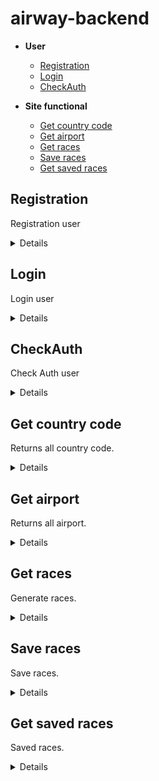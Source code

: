 # airway-backend

- **User**
    - [Registration](https://github.com/top-aleksei/airway-backend#registration)
    - [Login](https://github.com/top-aleksei/airway-backend#login)
    - [CheckAuth](https://github.com/top-aleksei/airway-backend#check-auth)

- **Site functional**
    - [Get country code](https://github.com/top-aleksei/airway-backend#get-country-code)
    - [Get airport](https://github.com/top-aleksei/airway-backend#get-airport)
    - [Get races](https://github.com/top-aleksei/airway-backend#get-races)
    - [Save races](https://github.com/top-aleksei/airway-backend#save-races)
    - [Get saved races](https://github.com/top-aleksei/airway-backend#get-saved-races)




**Registration**
----
Registration user

<details>

* **URL**

    /auth/registration

* **Method:**

    `POST`

* **Headers:**

'Content-Type': 'application/json'

*  **URL Params**

    None

* **Query Params**

    None

* **Data Params**
  ```json
      {
      "firstName": "John",
      "lastName": "Doe",
      "email": "johndoe@example.com",
      "password": "password123",
      "dateBirth": "1990-01-01",
      "sex": "male",
      "countryCode": "US",
      "phoneNumber": "1234567890",
      "citizenship": "American"
      }
  ```
* **Success Response:**

  * **Code:** 200 OK <br />
    **Content:** 
    ```json
        {"message":"Registration complete"}
    ```
 
* **Error Response:**

    {message: `Registration error`}
      
    or

**Code:** 409 conflict <br />

    {message: `This email is already exists`}
  
* **Notes:**

    None

</details>



**Login**
----
Login user

<details>

* **URL**

    /auth/login

* **Method:**

    `POST`

* **Headers:**

'Content-Type': 'application/json'

*  **URL Params**

    None

* **Query Params**

    None

* **Data Params**
  ```json
      {
      "email": "johndoe@example.com",
      "password": "password123",
      }
  ```
* **Success Response:**

  * **Code:** 200 OK <br />
    **Content:** 
    ```json
        {
          "token": "eyJhbGciOiJIUzI1NiIsInR5cCI6IkpXVCJ9.eyJpZCI6IjY0NDk5MzEzYjhlY2MyODQ5MTExMGU0OSIsImlhdCI6MTY4MjY2MTg5OSwiZXhwIjoxNjgyNzQ4Mjk5fQ.Pz6nSo4yO3mqxV1yWVa8-odqnTQASouZ4PA7Hivj8sI",
          "userId": "64499313b8ecc28491110e49",
          "userProfile": {
              "firstName": "John",
              "lastName": "Doe",
              "email": "johndoe@example.com",
              "dateBirth": "Mon Jan 01 1990 01:00:00 GMT+0100 (Central European Standard Time)",
              "sex": "male",
              "countryCode": "US",
              "phoneNumber": 1234567890,
              "citizenship": "American"
          }
        }
    ```
 
* **Error Response:**

    {message: `User johndoa@example.com not found`}
      
    or
  
    {message: `Password not valid`}
      
    or
  
    {message: `Login error`}
  
* **Notes:**

    None

</details>


**CheckAuth**
----
Check Auth user

<details>

* **URL**

    /auth/check-auth

* **Method:**

    `GET`

* **Headers:**

'Content-Type': 'application/json'
  
'Authorization': 'Bearer eyJhbGciOiJIUzI1NiIsInR5cCI6IkpXVCJ9.eyJpZCI6IjY0NDk5MzEzYjhlY2MyODQ5MTExMGU0OSIsImlhdCI6MTY4MjY2MTY1NCwiZXhwIjoxNjgyNzQ4MDU0fQ.-CdxY4BSsBx32BIcb7RiIjOXZGueamNbKj2rnBY10pc'

*  **URL Params**

    None

* **Query Params**

        "id":"jsdhfbcseh7yy32dLKJ"


* **Data Params**

    None

* **Success Response:**

  * **Code:** 200 OK <br />
    **Content:** 
    ```json
    {
      "firstName": "John",
      "lastName": "Doe",
      "email": "johndoe@example.com",
      "dateBirth": "Mon Jan 01 1990 01:00:00 GMT+0100 (Central European Standard Time)",
      "sex": "male",
      "countryCode": "US",
      "phoneNumber": 1234567890,
      "citizenship": "American"
    }
    ```
 
* **Error Response:**

    {message: `You are not authorized to perform this operation`}
      
    or
  
    {message: `User not found`}
     
    or
  
    {message: `Check auth error`}


  
* **Notes:**

    None

</details>



**Get country code**
----
Returns all country code.

<details>

* **URL**

    /country-codes

* **Method:**

    `GET`

* **Headers:**

'Content-Type': 'application/json'

*  **URL Params**

    None

* **Query Params**

    

* **Data Params**

    None

* **Success Response:**

  * **Code:** 200 OK <br />
    **Content:** 
    ```json
        [   
          {
          "country": "Australia",
          "code": "+61"
          },
          {
          "country": "Austria",
          "code": "+43"
          },
          {
          "country": "Azerbaijan",
          "code": "+994"
          },
                
        ]
    ```
 
* **Error Response:**

    {message: `Get all country codes error`}
  
* **Notes:**

    None

</details>


**Get airport**
----
Returns all airport.

<details>

* **URL**

    /airports

* **Method:**

    `GET`

* **Headers:**

'Content-Type': 'application/json'

*  **URL Params**

    None

* **Query Params**

    None

* **Data Params**

    None

* **Success Response:**

  * **Code:** 200 OK <br />
    **Content:** 
    ```json
        [
          {
            "code": "AMS",
            "name": "Amsterdam Airport Schiphol",
            "city": "Amsterdam",
            "country": "Netherlands"
            },
            {
            "code": "CDG",
            "name": "Paris-Charles de Gaulle Airport",
            "city": "Paris",
            "country": "France"
          },
        ]
    ```
 
* **Error Response:**

    {message: `Get all airports error`}
  
* **Notes:**

    None

</details>


**Get races**
----
Generate races.

<details>

* **URL**

    /races

* **Method:**

    `GET`

* **Headers:**

'Content-Type': 'application/json'

*  **URL Params**

    None

* **Query Params**

    "departureAirportCode":"string"
      
     "arrivalAirportCode":"string" 
       
     "departureDate":"string"
       
     "returnDate":"string";
       
     "roundTrip":"number"; (0 or 1)
       
     "countAdult":"number";
       
     "countChildren":"number";
       
     "countInfant":"number";
       
     "amountRace":"number";
       

     example /races?departureAirportCode=WAW&arrivalAirportCode=DUB&departureDate=2023-04-27T00:00:00.000Z&returnDate=2023-04-28T00:00:00.000Z&roundTrip=1&countAdult=2&countChildren=3&countInfant=2&amountRace=1

* **Data Params**

    None

* **Success Response:**

  * **Code:** 200 OK <br />
    **Content:** 
    ```json
        {
            "departureAirportCode": "BCN",
            "departureAirportName": "Barcelona-El Prat Airport",
            "departureAirportCity": "Barcelona",
            "departureAirportCountry": "Spain",
            "timeZoneDepartureAirport": 2,
            "arrivalAirportCode": "DUB",
            "arrivalAirportName": "Dublin Airport",
            "arrivalAirportCity": "Dublin",
            "arrivalAirportCountry": "Ireland",
            "timeZoneArrivalAirport": 1,
            "connectingAirport": null,
            "races": [
                {
                    "departureDateTime": "2023-05-05T04:10:00.000Z",
                    "arrivalDateTime": "2023-05-05T05:00:00.000Z",
                    "seatNumbers": [
                        "28b",
                        "29b",
                        "30b",
                        "31b",
                        "32b"
                    ],
                    "freeSeats": 14,
                    "flightTime": 110,
                    "ticketsCost": {
                        "adult": {
                            "totalCost": "131.51",
                            "fare": "85.48",
                            "tax": "46.03"
                        },
                        "children": {
                            "totalCost": "102.58",
                            "fare": "56.42",
                            "tax": "46.16"
                        },
                        "infant": {
                            "totalCost": "42.08",
                            "fare": "37.03",
                            "tax": "5.05"
                        }
                    },
                    "numberRace": "AF1854"
                }
            ],
            "returnRaces": {
                "flights": [
                    [
                        {
                            "departureDateTime": "2023-05-28T16:20:00.000Z",
                            "arrivalDateTime": "2023-05-28T19:10:00.000Z",
                            "seatNumbers": [
                                "25e",
                                "26e",
                                "27e",
                                "28e",
                                "29e"
                            ],
                            "freeSeats": 8,
                            "flightTime": 110,
                            "ticketsCost": {
                                "adult": {
                                    "totalCost": "124.09",
                                    "fare": "80.66",
                                    "tax": "43.43"
                                },
                                "children": {
                                    "totalCost": "96.79",
                                    "fare": "53.23",
                                    "tax": "43.56"
                                },
                                "infant": {
                                    "totalCost": "39.71",
                                    "fare": "34.94",
                                    "tax": "4.77"
                                }
                            },
                            "numberRace": "SQ8750"
                        }
                    ]
                ]
            }
        }
    ```
 

   or

     
     ```json
        {
            "departureAirportCode": "BCN",
            "departureAirportName": "Barcelona-El Prat Airport",
            "departureAirportCity": "Barcelona",
            "departureAirportCountry": "Spain",
            "timeZoneDepartureAirport": 2,
            "arrivalAirportCode": "DEL",
            "arrivalAirportName": "Indira Gandhi International Airport",
            "arrivalAirportCity": "Delhi",
            "arrivalAirportCountry": "India",
            "timeZoneArrivalAirport": 5,
            "connectingAirport": {
                "code": "OSL",
                "name": "Oslo Airport, Gardermoen",
                "city": "Oslo",
                "country": "Norway",
                "timezone": 2
            },
            "races": [
                {
                    "ticketsCost": {
                        "adult": {
                            "totalCost": "671.74",
                            "fare": "436.63",
                            "tax": "235.11"
                        },
                        "children": {
                            "totalCost": "523.96",
                            "fare": "288.18",
                            "tax": "235.78"
                        },
                        "infant": {
                            "totalCost": "214.96",
                            "fare": "189.16",
                            "tax": "25.79"
                        }
                    },
                    "transitRaces": [
                        {
                            "departureDateTime": "2023-05-05T12:40:00.000Z",
                            "arrivalDateTime": "2023-05-05T15:20:00.000Z",
                            "seatNumbers": [
                                "30d",
                                "31d",
                                "32d",
                                "33d",
                                "34d"
                            ],
                            "freeSeats": 13,
                            "numberRace": "AF6926",
                            "flightTime": 160
                        },
                        {
                            "departureDateTime": "2023-05-05T17:50:00.000Z",
                            "arrivalDateTime": "2023-05-06T04:20:00.000Z",
                            "seatNumbers": [
                                "11b",
                                "12b",
                                "13b",
                                "14b",
                                "15b"
                            ],
                            "freeSeats": 12,
                            "numberRace": "LH1015",
                            "flightTime": 450
                        }
                    ]
                }
            ],
            "returnRaces": {
                "flights": [
                    [
                        {
                            "ticketsCost": {
                                "adult": {
                                    "totalCost": "673.84",
                                    "fare": "438.00",
                                    "tax": "235.84"
                                },
                                "children": {
                                    "totalCost": "525.60",
                                    "fare": "289.08",
                                    "tax": "236.52"
                                },
                                "infant": {
                                    "totalCost": "215.63",
                                    "fare": "189.75",
                                    "tax": "25.88"
                                }
                            },
                            "transitRaces": [
                                {
                                    "departureDateTime": "2023-05-28T17:10:00.000Z",
                                    "arrivalDateTime": "2023-05-28T16:50:00.000Z",
                                    "seatNumbers": [
                                        "27f",
                                        "28f",
                                        "29f",
                                        "30f",
                                        "31f"
                                    ],
                                    "freeSeats": 13,
                                    "numberRace": "AF1146",
                                    "flightTime": 160
                                },
                                {
                                    "departureDateTime": "2023-05-28T19:20:00.000Z",
                                    "arrivalDateTime": "2023-05-29T02:50:00.000Z",
                                    "seatNumbers": [
                                        "7e",
                                        "8e",
                                        "9e",
                                        "10e",
                                        "11e"
                                    ],
                                    "freeSeats": 7,
                                    "numberRace": "NH452",
                                    "flightTime": 450
                                }
                            ]
                        }
                    ]
                ]
            }
        }
    ```
* **Error Response:**

    {message: `Get races error`}
  
* **Notes:**

    None

</details>




  **Save races**
----
Save races.

<details>

* **URL**

    /save-race

* **Method:**

    `POST`

* **Headers:**

'Content-Type': 'application/json'
  
'Authorization': 'Bearer eyJhbGciOiJIUzI1NiIsInR5cCI6IkpXVCJ9.eyJpZCI6IjY0NDk5MzEzYjhlY2MyODQ5MTExMGU0OSIsImlhdCI6MTY4MjY2MTY1NCwiZXhwIjoxNjgyNzQ4MDU0fQ.-CdxY4BSsBx32BIcb7RiIjOXZGueamNbKj2rnBY10pc'

*  **URL Params**

    None

* **Query Params**

    None

* **Data Params**

    ```json
        {
                "departureAirportCode": "BCN",
                "departureAirportName": "Barcelona-El Prat Airport",
                "departureAirportCity": "Barcelona",
                "departureAirportCountry": "Spain",
                "timeZoneDepartureAirport": 2,
                "arrivalAirportCode": "DUB",
                "arrivalAirportName": "Dublin Airport",
                "arrivalAirportCity": "Dublin",
                "arrivalAirportCountry": "Ireland",
                "timeZoneArrivalAirport": 1,
                "connectingAirport": null,
                "races": [
                    {
                        "departureDateTime": "2023-05-05T04:10:00.000Z",
                        "arrivalDateTime": "2023-05-05T05:00:00.000Z",
                        "seatNumbers": [
                            "28b",
                            "29b",
                            "30b",
                            "31b",
                            "32b"
                        ],
                        "freeSeats": 14,
                        "flightTime": 110,
                        "ticketsCost": {
                            "adult": {
                                "totalCost": "131.51",
                                "fare": "85.48",
                                "tax": "46.03"
                            },
                            "children": {
                                "totalCost": "102.58",
                                "fare": "56.42",
                                "tax": "46.16"
                            },
                            "infant": {
                                "totalCost": "42.08",
                                "fare": "37.03",
                                "tax": "5.05"
                            }
                        },
                        "numberRace": "AF1854"
                    }
                ],
                "returnRaces": {
                    "flights": [
                        [
                            {
                                "departureDateTime": "2023-05-28T16:20:00.000Z",
                                "arrivalDateTime": "2023-05-28T19:10:00.000Z",
                                "seatNumbers": [
                                    "25e",
                                    "26e",
                                    "27e",
                                    "28e",
                                    "29e"
                                ],
                                "freeSeats": 8,
                                "flightTime": 110,
                                "ticketsCost": {
                                    "adult": {
                                        "totalCost": "124.09",
                                        "fare": "80.66",
                                        "tax": "43.43"
                                    },
                                    "children": {
                                        "totalCost": "96.79",
                                        "fare": "53.23",
                                        "tax": "43.56"
                                    },
                                    "infant": {
                                        "totalCost": "39.71",
                                        "fare": "34.94",
                                        "tax": "4.77"
                                    }
                                },
                                "numberRace": "SQ8750"
                            }
                        ]
                    ]
                },
        "passengers": [
            {
            "firstName": "Max",
            "lastName": "Smith",
            "dateBirth": "212.232.23",
            "sex": "male",
            "needAssistance": true ,
            "baggage": "23 kg",
            "isAdult": true,
            "isChildren": false,
            "isInfant": false
            },
            {
            "firstName": "John",
            "lastName": "Smith",
            "dateBirth": "212.232.23",
            "sex": "male",
            "needAssistance": true ,
            "baggage": "23 kg",
            "isAdult": false,
            "isChildren": true,
            "isInfant": false
            }
        ],
        "contactDetails": {
            "countryCode": "+34 Austria",
            "phoneNumber": 34534690934,
            "email": "email@email.com"
        },
        "userId": "dfsdfsjljflksd345n34jkwjhf"
    }

    ```

      or

     ```json
     {     
        "departureAirportCode": "BCN",
       "departureAirportName": "Barcelona-El Prat Airport",
       "departureAirportCity": "Barcelona",
       "departureAirportCountry": "Spain",
       "timeZoneDepartureAirport": 2,
       "arrivalAirportCode": "DEL",
       "arrivalAirportName": "Indira Gandhi International Airport",
       "arrivalAirportCity": "Delhi",
       "arrivalAirportCountry": "India",
       "timeZoneArrivalAirport": 5,
       "connectingAirport": {
           "code": "OSL",
           "name": "Oslo Airport, Gardermoen",
           "city": "Oslo",
           "country": "Norway",
           "timezone": 2
       },
       "races": [
           {
               "ticketsCost": {
                   "adult": {
                       "totalCost": "671.74",
                       "fare": "436.63",
                       "tax": "235.11"
                   },
                   "children": {
                       "totalCost": "523.96",
                       "fare": "288.18",
                       "tax": "235.78"
                   },
                   "infant": {
                       "totalCost": "214.96",
                       "fare": "189.16",
                       "tax": "25.79"
                   }
               },
               "transitRaces": [
                   {
                       "departureDateTime": "2023-05-05T12:40:00.000Z",
                       "arrivalDateTime": "2023-05-05T15:20:00.000Z",
                       "seatNumbers": [
                           "30d",
                           "31d",
                           "32d",
                           "33d",
                           "34d"
                       ],
                       "freeSeats": 13,
                       "numberRace": "AF6926",
                       "flightTime": 160
                   },
                   {
                       "departureDateTime": "2023-05-05T17:50:00.000Z",
                       "arrivalDateTime": "2023-05-06T04:20:00.000Z",
                       "seatNumbers": [
                           "11b",
                           "12b",
                           "13b",
                           "14b",
                           "15b"
                       ],
                       "freeSeats": 12,
                       "numberRace": "LH1015",
                       "flightTime": 450
                   }
               ]
           }
       ],
       "returnRaces": {
           "flights": [
               [
                   {
                       "ticketsCost": {
                           "adult": {
                               "totalCost": "673.84",
                               "fare": "438.00",
                               "tax": "235.84"
                           },
                           "children": {
                               "totalCost": "525.60",
                               "fare": "289.08",
                               "tax": "236.52"
                           },
                           "infant": {
                               "totalCost": "215.63",
                               "fare": "189.75",
                               "tax": "25.88"
                           }
                       },
                       "transitRaces": [
                           {
                               "departureDateTime": "2023-05-28T17:10:00.000Z",
                               "arrivalDateTime": "2023-05-28T16:50:00.000Z",
                               "seatNumbers": [
                                   "27f",
                                   "28f",
                                   "29f",
                                   "30f",
                                   "31f"
                               ],
                               "freeSeats": 13,
                               "numberRace": "AF1146",
                               "flightTime": 160
                           },
                           {
                               "departureDateTime": "2023-05-28T19:20:00.000Z",
                               "arrivalDateTime": "2023-05-29T02:50:00.000Z",
                               "seatNumbers": [
                                   "7e",
                                   "8e",
                                   "9e",
                                   "10e",
                                   "11e"
                               ],
                               "freeSeats": 7,
                               "numberRace": "NH452",
                               "flightTime": 450
                           }
                       ]
                   }
               ]
           ]
       },
        "passengers": [
            {
            "firstName": "Max",
            "lastName": "Smith",
            "dateBirth": "212.232.23",
            "sex": "male",
            "needAssistance": true ,
            "baggage": "23 kg",
            "isAdult": true,
            "isChildren": false,
            "isInfant": false
            },
            {
            "firstName": "John",
            "lastName": "Smith",
            "dateBirth": "212.232.23",
            "sex": "male",
            "needAssistance": true ,
            "baggage": "23 kg",
            "isAdult": false,
            "isChildren": true,
            "isInfant": false
            }
        ],
        "contactDetails": {
            "countryCode": "+34 Austria",
            "phoneNumber": 34534690934,
            "email": "email@email.com"
        },
        "userId": "dfsdfsjljflksd345n34jkwjhf"
    }
     ```

* **Success Response:**

  * **Code:** 200 OK <br />
    **Content:** 
    ```json
       {"message": "Data saved successfully."}
    ```
* **Error Response:**

    {"message": "Saved error"}
  
* **Notes:**

    None

</details>



  **Get saved races**
----
Saved races.

<details>

* **URL**

    /get-saved-race

* **Method:**

    `GET`

* **Headers:**

'Content-Type': 'application/json'
  
'Authorization': 'Bearer eyJhbGciOiJIUzI1NiIsInR5cCI6IkpXVCJ9.eyJpZCI6IjY0NDk5MzEzYjhlY2MyODQ5MTExMGU0OSIsImlhdCI6MTY4MjY2MTY1NCwiZXhwIjoxNjgyNzQ4MDU0fQ.-CdxY4BSsBx32BIcb7RiIjOXZGueamNbKj2rnBY10pc'

*  **URL Params**

    None

* **Query Params**

    id: userID

* **Data Params**

    None

* **Success Response:**

  * **Code:** 200 OK <br />
    **Content:** 
    ```json
       [
        {
            "connectingAirport": {
                "code": "OSL",
                "name": "Oslo Airport, Gardermoen",
                "city": "Oslo",
                "country": "Norway",
                "timezone": 2
            },
            "returnRaces": {
                "flights": [
                    [
                        {
                            "ticketsCost": {
                                "adult": {
                                    "totalCost": "673.84",
                                    "fare": "438.00",
                                    "tax": "235.84"
                                },
                                "children": {
                                    "totalCost": "525.60",
                                    "fare": "289.08",
                                    "tax": "236.52"
                                },
                                "infant": {
                                    "totalCost": "215.63",
                                    "fare": "189.75",
                                    "tax": "25.88"
                                }
                            },
                            "transitRaces": [
                                {
                                    "departureDateTime": "2023-05-28T17:10:00.000Z",
                                    "arrivalDateTime": "2023-05-28T16:50:00.000Z",
                                    "seatNumbers": [
                                        "27f",
                                        "28f",
                                        "29f",
                                        "30f",
                                        "31f"
                                    ],
                                    "freeSeats": 13,
                                    "numberRace": "AF1146",
                                    "flightTime": 160,
                                    "_id": "644f8241b0782e408ba68a7b"
                                },
                                {
                                    "departureDateTime": "2023-05-28T19:20:00.000Z",
                                    "arrivalDateTime": "2023-05-29T02:50:00.000Z",
                                    "seatNumbers": [
                                        "7e",
                                        "8e",
                                        "9e",
                                        "10e",
                                        "11e"
                                    ],
                                    "freeSeats": 7,
                                    "numberRace": "NH452",
                                    "flightTime": 450,
                                    "_id": "644f8241b0782e408ba68a7c"
                                }
                            ],
                            "_id": "644f8241b0782e408ba68a7a"
                        }
                    ]
                ]
            },
            "contactDetails": {
                "countryCode": "+34 Austria",
                "phoneNumber": 34534690934,
                "email": "email@email.com"
            },
            "_id": "644f8241b0782e408ba68a76",
            "departureAirportCode": "BCN",
            "departureAirportName": "Barcelona-El Prat Airport",
            "departureAirportCity": "Barcelona",
            "departureAirportCountry": "Spain",
            "timeZoneDepartureAirport": 2,
            "arrivalAirportCode": "DEL",
            "arrivalAirportName": "Indira Gandhi International Airport",
            "arrivalAirportCity": "Delhi",
            "arrivalAirportCountry": "India",
            "timeZoneArrivalAirport": 5,
            "races": [
                {
                    "ticketsCost": {
                        "adult": {
                            "totalCost": "671.74",
                            "fare": "436.63",
                            "tax": "235.11"
                        },
                        "children": {
                            "totalCost": "523.96",
                            "fare": "288.18",
                            "tax": "235.78"
                        },
                        "infant": {
                            "totalCost": "214.96",
                            "fare": "189.16",
                            "tax": "25.79"
                        }
                    },
                    "transitRaces": [
                        {
                            "departureDateTime": "2023-05-05T12:40:00.000Z",
                            "arrivalDateTime": "2023-05-05T15:20:00.000Z",
                            "seatNumbers": [
                                "30d",
                                "31d",
                                "32d",
                                "33d",
                                "34d"
                            ],
                            "freeSeats": 13,
                            "numberRace": "AF6926",
                            "flightTime": 160,
                            "_id": "644f8241b0782e408ba68a78"
                        },
                        {
                            "departureDateTime": "2023-05-05T17:50:00.000Z",
                            "arrivalDateTime": "2023-05-06T04:20:00.000Z",
                            "seatNumbers": [
                                "11b",
                                "12b",
                                "13b",
                                "14b",
                                "15b"
                            ],
                            "freeSeats": 12,
                            "numberRace": "LH1015",
                            "flightTime": 450,
                            "_id": "644f8241b0782e408ba68a79"
                        }
                    ],
                    "_id": "644f8241b0782e408ba68a77"
                }
            ],
            "passengers": [
                {
                    "firstName": "Max",
                    "lastName": "Smith",
                    "dateBirth": "212.232.23",
                    "sex": "male",
                    "needAssistance": true,
                    "baggage": "23 kg",
                    "isAdult": true,
                    "isChildren": false,
                    "isInfant": false,
                    "_id": "644f8241b0782e408ba68a7d"
                },
                {
                    "firstName": "John",
                    "lastName": "Smith",
                    "dateBirth": "212.232.23",
                    "sex": "male",
                    "needAssistance": true,
                    "baggage": "23 kg",
                    "isAdult": false,
                    "isChildren": true,
                    "isInfant": false,
                    "_id": "644f8241b0782e408ba68a7e"
                }
            ],
            "userId": "dfsdfsjljflksd345n34jkwjhf",
            "__v": 0
        },
        {
            "returnRaces": {
                "flights": [
                    [
                        {
                            "ticketsCost": {
                                "adult": {
                                    "totalCost": "124.09",
                                    "fare": "80.66",
                                    "tax": "43.43"
                                },
                                "children": {
                                    "totalCost": "96.79",
                                    "fare": "53.23",
                                    "tax": "43.56"
                                },
                                "infant": {
                                    "totalCost": "39.71",
                                    "fare": "34.94",
                                    "tax": "4.77"
                                }
                            },
                            "departureDateTime": "2023-05-28T16:20:00.000Z",
                            "arrivalDateTime": "2023-05-28T19:10:00.000Z",
                            "seatNumbers": [
                                "25e",
                                "26e",
                                "27e",
                                "28e",
                                "29e"
                            ],
                            "freeSeats": 8,
                            "flightTime": 110,
                            "numberRace": "SQ8750",
                            "_id": "644f859e7e94eb411d14b3fa"
                        }
                    ]
                ]
            },
            "contactDetails": {
                "countryCode": "+34 Austria",
                "phoneNumber": 34534690934,
                "email": "email@email.com"
            },
            "_id": "644f859e7e94eb411d14b3f8",
            "departureAirportCode": "BCN",
            "departureAirportName": "Barcelona-El Prat Airport",
            "departureAirportCity": "Barcelona",
            "departureAirportCountry": "Spain",
            "timeZoneDepartureAirport": 2,
            "arrivalAirportCode": "DUB",
            "arrivalAirportName": "Dublin Airport",
            "arrivalAirportCity": "Dublin",
            "arrivalAirportCountry": "Ireland",
            "timeZoneArrivalAirport": 1,
            "connectingAirport": null,
            "races": [
                {
                    "ticketsCost": {
                        "adult": {
                            "totalCost": "131.51",
                            "fare": "85.48",
                            "tax": "46.03"
                        },
                        "children": {
                            "totalCost": "102.58",
                            "fare": "56.42",
                            "tax": "46.16"
                        },
                        "infant": {
                            "totalCost": "42.08",
                            "fare": "37.03",
                            "tax": "5.05"
                        }
                    },
                    "departureDateTime": "2023-05-05T04:10:00.000Z",
                    "arrivalDateTime": "2023-05-05T05:00:00.000Z",
                    "seatNumbers": [
                        "28b",
                        "29b",
                        "30b",
                        "31b",
                        "32b"
                    ],
                    "freeSeats": 14,
                    "flightTime": 110,
                    "numberRace": "AF1854",
                    "_id": "644f859e7e94eb411d14b3f9"
                }
            ],
            "passengers": [
                {
                    "firstName": "Max",
                    "lastName": "Smith",
                    "dateBirth": "212.232.23",
                    "sex": "male",
                    "needAssistance": true,
                    "baggage": "23 kg",
                    "isAdult": true,
                    "isChildren": false,
                    "isInfant": false,
                    "_id": "644f859e7e94eb411d14b3fb"
                },
                {
                    "firstName": "John",
                    "lastName": "Smith",
                    "dateBirth": "212.232.23",
                    "sex": "male",
                    "needAssistance": true,
                    "baggage": "23 kg",
                    "isAdult": false,
                    "isChildren": true,
                    "isInfant": false,
                    "_id": "644f859e7e94eb411d14b3fc"
                }
            ],
            "userId": "dfsdfsjljflksd345n34jkwjhf",
            "__v": 0
        }
    ]
    ```
* **Error Response:**

    {"message": "Get races error"}
  
* **Notes:**

    None

</details>